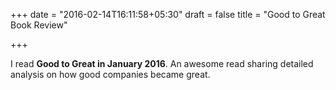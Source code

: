 +++
date = "2016-02-14T16:11:58+05:30"
draft = false
title = "Good to Great Book Review"

+++

I read **Good to Great in January 2016**. An awesome read sharing detailed analysis on how good companies became great.
